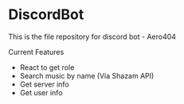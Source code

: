# DiscordBot
This is the file repository for discord bot - Aero404

Current Features
- React to get role
- Search music by name (Via Shazam API)
- Get server info 
- Get user info 